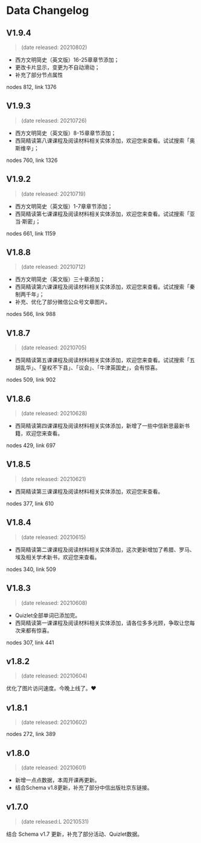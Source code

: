 
# Data Changelog


## V1.9.4

> (date released: 20210802)

- 西方文明简史（英文版）16-25章章节添加；
- 更改卡片显示，变更为不自动滑动；
- 补充了部分节点属性

nodes 812, link 1376

## V1.9.3

> (date released: 20210726)

- 西方文明简史（英文版）8-15章章节添加；
- 西简精读第八课课程及阅读材料相关实体添加，欢迎您来查看。试试搜索「奥斯维辛」；

nodes 760, link 1326

## V1.9.2

> (date released: 20210719)

- 西方文明简史（英文版）1-7章章节添加；
- 西简精读第七课课程及阅读材料相关实体添加，欢迎您来查看。试试搜索「亚当·斯密」；

nodes 661, link 1159

## V1.8.8

> (date released: 20210712)

- 西方文明简史（英文版）三十章添加；
- 西简精读第六课课程及阅读材料相关实体添加，欢迎您来查看。试试搜索「秦制两千年」；
- 补充、优化了部分微信公众号文章图片。

nodes 566, link 988

## V1.8.7

> (date released: 20210705)

- 西简精读第五课课程及阅读材料相关实体添加，欢迎您来查看。试试搜索「五胡乱华」、「皇权不下县」、「议会」、「牛津英国史」，会有惊喜。

nodes 509, link 902

## V1.8.6

> (date released: 20210628)

- 西简精读第四课课程及阅读材料相关实体添加，新增了一些中信新思最新书籍，欢迎您来查看。

nodes 429, link 697

## V1.8.5

> (date released: 20210621)

- 西简精读第三课课程及阅读材料相关实体添加，欢迎您来查看。

nodes 377, link 610

## V1.8.4

> (date released: 20210615)

- 西简精读第二课课程及阅读材料相关实体添加，这次更新增加了希腊、罗马、埃及相关学术新书，欢迎您来查看。

nodes 340, link 509

## V1.8.3

> (date released: 20210608)

- Quizlet全部单词已添加完。
- 西简精读第一课课程及阅读材料相关实体添加，请各位多多光顾，争取让您每次来都有惊喜。

nodes 307, link 441

## v1.8.2

> (date released: 20210604)

优化了图片访问速度。今晚上线了。❤️

## v1.8.1 

> (date released: 20210602)

nodes 272, link 389

## v1.8.0

> (date released: 20210601)

- 新增一点点数据，本周开课再更新。
- 结合Schema v1.8更新，补充了部分中信出版社京东链接。

## v1.7.0

> (date released:L 20210531)

结合 Schema v1.7 更新，补充了部分活动、Quizlet数据。
